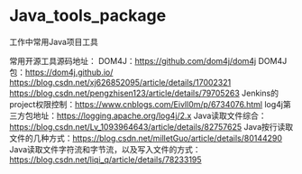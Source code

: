 # Java_tools_package
工作中常用Java项目工具

常用开源工具源码地址：
DOM4J：https://github.com/dom4j/dom4j
DOM4J包：https://dom4j.github.io/
https://blog.csdn.net/xj626852095/article/details/17002321
https://blog.csdn.net/pengzhisen123/article/details/79705263
Jenkins的project权限控制：https://www.cnblogs.com/Eivll0m/p/6734076.html
log4j第三方包地址：https://logging.apache.org/log4j/2.x
Java读取文件综合：https://blog.csdn.net/Lv_1093964643/article/details/82757625
Java按行读取文件的几种方式：https://blog.csdn.net/milletGuo/article/details/80144290
Java读取文件字符流和字节流，以及写入文件的方式：https://blog.csdn.net/liqi_q/article/details/78233195
